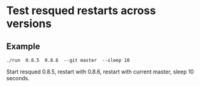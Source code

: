 # Test resqued restarts across versions

## Example

    ./run  0.8.5  0.8.6  --git master  --sleep 10

Start resqued 0.8.5, restart with 0.8.6, restart with current master, sleep 10 seconds.
